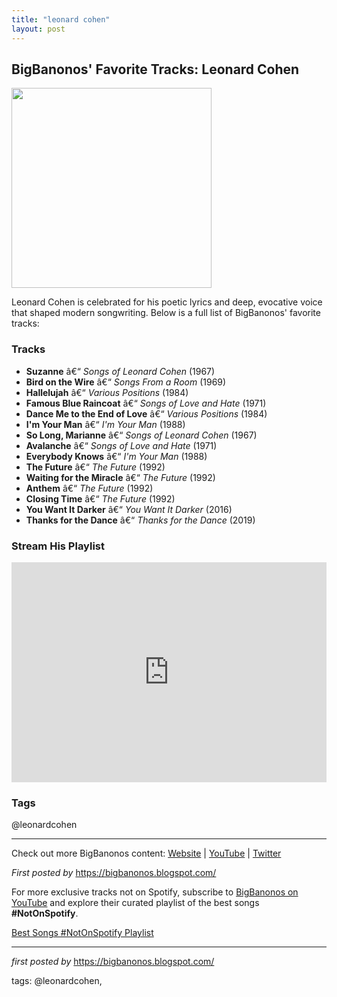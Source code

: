 ```yaml
---
title: "leonard cohen"
layout: post
---
```

<h2>BigBanonos' Favorite Tracks: Leonard Cohen</h2> <div class="separator"><a href="https://faroutmagazine.co.uk/static/uploads/1/2021/02/Leonard-Cohen-2.jpg" ><img alt="" border="0" width="320" data-original-height="600" data-original-width="887" src="https://faroutmagazine.co.uk/static/uploads/1/2021/02/Leonard-Cohen-2.jpg"/></a></div> <p>Leonard Cohen is celebrated for his poetic lyrics and deep, evocative voice that shaped modern songwriting. Below is a full list of BigBanonos' favorite tracks:</p> <h3>Tracks</h3>
<ul> <li><strong>Suzanne</strong> â€“ <em>Songs of Leonard Cohen</em> (1967)</li> <li><strong>Bird on the Wire</strong> â€“ <em>Songs From a Room</em> (1969)</li> <li><strong>Hallelujah</strong> â€“ <em>Various Positions</em> (1984)</li> <li><strong>Famous Blue Raincoat</strong> â€“ <em>Songs of Love and Hate</em> (1971)</li> <li><strong>Dance Me to the End of Love</strong> â€“ <em>Various Positions</em> (1984)</li> <li><strong>I'm Your Man</strong> â€“ <em>I'm Your Man</em> (1988)</li> <li><strong>So Long, Marianne</strong> â€“ <em>Songs of Leonard Cohen</em> (1967)</li> <li><strong>Avalanche</strong> â€“ <em>Songs of Love and Hate</em> (1971)</li> <li><strong>Everybody Knows</strong> â€“ <em>I'm Your Man</em> (1988)</li> <li><strong>The Future</strong> â€“ <em>The Future</em> (1992)</li> <li><strong>Waiting for the Miracle</strong> â€“ <em>The Future</em> (1992)</li> <li><strong>Anthem</strong> â€“ <em>The Future</em> (1992)</li> <li><strong>Closing Time</strong> â€“ <em>The Future</em> (1992)</li> <li><strong>You Want It Darker</strong> â€“ <em>You Want It Darker</em> (2016)</li> <li><strong>Thanks for the Dance</strong> â€“ <em>Thanks for the Dance</em> (2019)</li>
</ul> <h3>Stream His Playlist</h3>
<iframe src="https://open.spotify.com/embed/playlist/5F9vY89bIIf7FXbD0I7sWZ?utm_source=generator" width="100%" height="352" frameborder="0" allowfullscreen=""></iframe> <h3>Tags</h3>
<p>@leonardcohen</p> <hr />
<p>Check out more BigBanonos content: <a href="https://bigbanonos.blogspot.com/" target="_blank">Website</a> | <a href="https://www.youtube.com/@BigBanonos" target="_blank">YouTube</a> | <a href="https://x.com/bigbanonos" target="_blank">Twitter</a></p>
<p><em>First posted by</em> <a href="https://bigbanonos.blogspot.com/" rel="noopener" target="_new">https://bigbanonos.blogspot.com/</a></p>


<!--Subscribe and Playlist Links-->
<div>
    <p>For more exclusive tracks not on Spotify, subscribe to <a href="https://www.youtube.com/@BigBanonos" target="_blank">BigBanonos on YouTube</a> and explore their curated playlist of the best songs <strong>#NotOnSpotify</strong>.</p>
    <p><a href="https://www.youtube.com/playlist?list=PLtuNtuTatqI0kFahUCbtbfenC_ET5O_tr" target="_blank">Best Songs #NotOnSpotify Playlist<br /></a></p></div>

<hr />

<p><em>first posted by</em> <a href="https://bigbanonos.blogspot.com/" rel="noopener" target="_new">https://bigbanonos.blogspot.com/</a></p>

<p>tags: @leonardcohen,</p>
